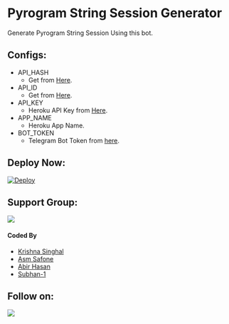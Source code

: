 # Pyrogram String Session Generator
Generate Pyrogram String Session Using this bot.

## Configs:
- API_HASH
  - Get from [Here](https://my.telegram.org).
- API_ID
  - Get from [Here](https://my.telegram.org).
- API_KEY
  - Heroku API Key from [Here](https://dashboard.heroku.com/account).
- APP_NAME
  - Heroku App Name.
- BOT_TOKEN
  - Telegram Bot Token from [here](https://t.me/BotFather).

## Deploy Now:
[![Deploy](https://www.herokucdn.com/deploy/button.svg)](https://heroku.com/deploy?template=https://github.com/Subhan-1/TG-StringSession)

## Support Group:
<a href="https://t.me/Hollywood_0980"><img src="https://img.shields.io/badge/Telegram-Join%20Telegram%20Group-blue.svg?logo=telegram"></a>

#### Coded By
- [Krishna Singhal](https://github.com/Krishna-Singhal)
- [Asm Safone](https://github.com/AsmSafone)
- [Abir Hasan](https://github.com/AbirHasan2005)
- [Subhan-1](https://github.com/subhan-1)

## Follow on:
<p align="left">
<a href="https://github.com/subhan-1"><img src="https://img.shields.io/badge/GitHub-Follow%20on%20GitHub-inactive.svg?logo=github"></a>
</p>

